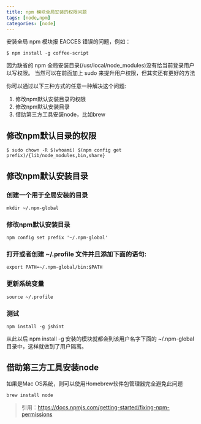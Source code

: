 ```yaml
---
title: npm 模块全局安装的权限问题
tags: [node,npm]
categories: [node]
---
```


安装全局 npm 模块报 EACCES 错误的问题，例如：

```
$ npm install -g coffee-script
```
因为缺省的 npm 全局安装目录(/usr/local/node_modules)没有给当前登录用户以写权限。
当然可以在前面加上 sudo 来提升用户权限，但其实还有更好的方法

你可以通过以下三种方式的任意一种解决这个问题:

1. 修改npm默认安装目录的权限
2. 修改npm默认安装目录
3. 借助第三方工具安装node，比如brew

<!-- more --> 

## 修改npm默认目录的权限

```
$ sudo chown -R $(whoami) $(npm config get prefix)/{lib/node_modules,bin,share}
```
## 修改npm默认安装目录

### 创建一个用于全局安装的目录

```
mkdir ~/.npm-global
```
### 修改npm默认安装目录


```
npm config set prefix '~/.npm-global'
```

### 打开或者创建 ~/.profile 文件并且添加下面的语句:

```
export PATH=~/.npm-global/bin:$PATH
```
### 更新系统变量

```
source ~/.profile
```

### 测试

```
npm install -g jshint
```

从此以后 npm install -g 安装的模块就都会到该用户名字下面的 ~/.npm-global 目录中，这样就做到了用户隔离。

## 借助第三方工具安装node
如果是Mac OS系统，则可以使用Homebrew软件包管理器完全避免此问题

```
brew install node
```

>  引用：https://docs.npmjs.com/getting-started/fixing-npm-permissions 



